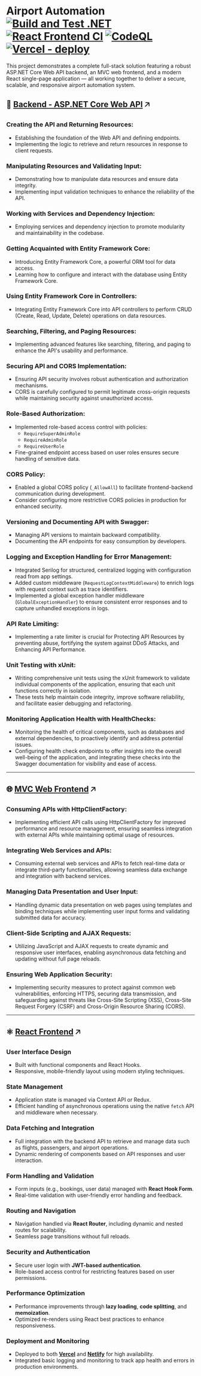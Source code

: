 # Airport Automation <br /> [![Build and Test .NET](https://github.com/crni99/airport-automation/actions/workflows/dotnet.yml/badge.svg)](https://github.com/crni99/airport-automation/actions/workflows/dotnet.yml) [![React Frontend CI](https://github.com/crni99/airport-automation/actions/workflows/node.js.yml/badge.svg)](https://github.com/crni99/airport-automation/actions/workflows/node.js.yml) [![CodeQL](https://github.com/crni99/airport-automation/actions/workflows/github-code-scanning/codeql/badge.svg)](https://github.com/crni99/airport-automation/actions/workflows/github-code-scanning/codeql) [![Vercel - deploy](https://img.shields.io/badge/Vercel-deployed-30c352?logo=vercel&labelColor=2f353b)](https://airport-automation.vercel.app/)


This project demonstrates a complete full-stack solution featuring a robust ASP.NET Core Web API backend, an MVC web frontend, and a modern React single-page application — all working together to deliver a secure, scalable, and responsive airport automation system.

## 📡 [Backend - ASP.NET Core Web API](https://github.com/crni99/airport-automation/tree/main/backend/Airport%D0%90utomationApi) 🡥

### Creating the API and Returning Resources:
- Establishing the foundation of the Web API and defining endpoints.
- Implementing the logic to retrieve and return resources in response to client requests.

### Manipulating Resources and Validating Input:
- Demonstrating how to manipulate data resources and ensure data integrity.
- Implementing input validation techniques to enhance the reliability of the API.

### Working with Services and Dependency Injection:
- Employing services and dependency injection to promote modularity and maintainability in the codebase.

### Getting Acquainted with Entity Framework Core:
- Introducing Entity Framework Core, a powerful ORM tool for data access.
- Learning how to configure and interact with the database using Entity Framework Core.

### Using Entity Framework Core in Controllers:
- Integrating Entity Framework Core into API controllers to perform CRUD (Create, Read, Update, Delete) operations on data resources.

### Searching, Filtering, and Paging Resources:
- Implementing advanced features like searching, filtering, and paging to enhance the API's usability and performance.

### Securing API and CORS Implementation:
- Ensuring API security involves robust authentication and authorization mechanisms.
- CORS is carefully configured to permit legitimate cross-origin requests while maintaining security against unauthorized access.

### Role-Based Authorization:
- Implemented role-based access control with policies:
  - `RequireSuperAdminRole`
  - `RequireAdminRole`
  - `RequireUserRole`
- Fine-grained endpoint access based on user roles ensures secure handling of sensitive data.

### CORS Policy:
- Enabled a global CORS policy (`_AllowAll`) to facilitate frontend-backend communication during development.
- Consider configuring more restrictive CORS policies in production for enhanced security.

### Versioning and Documenting API with Swagger:
- Managing API versions to maintain backward compatibility.
- Documenting the API endpoints for easy consumption by developers.

### Logging and Exception Handling for Error Management:
- Integrated Serilog for structured, centralized logging with configuration read from app settings.
- Added custom middleware (`RequestLogContextMiddleware`) to enrich logs with request context such as trace identifiers.
- Implemented a global exception handler middleware (`GlobalExceptionHandler`) to ensure consistent error responses and to capture unhandled exceptions in logs.

### API Rate Limiting:
- Implementing a rate limiter is crucial for Protecting API Resources by preventing abuse, fortifying the system against DDoS Attacks, and Enhancing API Performance.

### Unit Testing with xUnit: 
- Writing comprehensive unit tests using the xUnit framework to validate individual components of the application, ensuring that each unit functions correctly in isolation. 
- These tests help maintain code integrity, improve software reliability, and facilitate easier debugging and refactoring.

### Monitoring Application Health with HealthChecks:
- Monitoring the health of critical components, such as databases and external dependencies, to proactively identify and address potential issues.
- Configuring health check endpoints to offer insights into the overall well-being of the application, and integrating these checks into the Swagger documentation for visibility and ease of access.
___

## 🌐 [MVC Web Frontend](https://github.com/crni99/airport-automation/tree/main/mvc-frontend/AirportAutomationWeb) 🡥

### Consuming APIs with HttpClientFactory:
- Implementing efficient API calls using HttpClientFactory for improved performance and resource management, ensuring seamless integration with external APIs while maintaining optimal usage of resources.

### Integrating Web Services and APIs:
- Consuming external web services and APIs to fetch real-time data or integrate third-party functionalities, allowing seamless data exchange and integration with backend services.

### Managing Data Presentation and User Input:
- Handling dynamic data presentation on web pages using templates and binding techniques while implementing user input forms and validating submitted data for accuracy.

### Client-Side Scripting and AJAX Requests:
- Utilizing JavaScript and AJAX requests to create dynamic and responsive user interfaces, enabling asynchronous data fetching and updating without full page reloads.

### Ensuring Web Application Security:
- Implementing security measures to protect against common web vulnerabilities, enforcing HTTPS, securing data transmission, and safeguarding against threats like Cross-Site Scripting (XSS), Cross-Site Request Forgery (CSRF) and Cross-Origin Resource Sharing (CORS).
___

## ⚛️ [React Frontend](https://github.com/crni99/airport-automation/tree/main/react-frontend/src) 🡥

### User Interface Design
- Built with functional components and React Hooks.
- Responsive, mobile-friendly layout using modern styling techniques.

### State Management
- Application state is managed via Context API or Redux.
- Efficient handling of asynchronous operations using the native `fetch` API and middleware when necessary.

### Data Fetching and Integration
- Full integration with the backend API to retrieve and manage data such as flights, passengers, and airport operations.
- Dynamic rendering of components based on API responses and user interaction.

### Form Handling and Validation
- Form inputs (e.g., bookings, user data) managed with **React Hook Form**.
- Real-time validation with user-friendly error handling and feedback.

### Routing and Navigation
- Navigation handled via **React Router**, including dynamic and nested routes for scalability.
- Seamless page transitions without full reloads.

### Security and Authentication
- Secure user login with **JWT-based authentication**.
- Role-based access control for restricting features based on user permissions.

### Performance Optimization
- Performance improvements through **lazy loading**, **code splitting**, and **memoization**.
- Optimized re-renders using React best practices to enhance responsiveness.

### Deployment and Monitoring
- Deployed to both **[Vercel](https://airport-automation.vercel.app/)** and **[Netlify](https://airport-automation.netlify.app/)** for high availability.
- Integrated basic logging and monitoring to track app health and errors in production environments.
